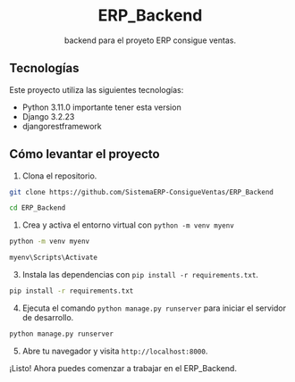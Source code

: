 <div align="center">
    <h1>ERP_Backend</h1>
    <p align="center">
        backend para el proyeto ERP consigue ventas.
    </p>
</div>

## Tecnologías

Este proyecto utiliza las siguientes tecnologías:
- Python 3.11.0 importante tener esta version
- Django 3.2.23
- djangorestframework

## Cómo levantar el proyecto

1. Clona el repositorio.

```bash
git clone https://github.com/SistemaERP-ConsigueVentas/ERP_Backend
```

```bash
cd ERP_Backend
```
1. Crea y activa el entorno virtual con `python -m venv myenv`

```bash
python -m venv myenv
```
```bash
myenv\Scripts\Activate
```

3. Instala las dependencias con `pip install -r requirements.txt`.

```bash
pip install -r requirements.txt
```

4. Ejecuta el comando `python manage.py runserver` para iniciar el servidor de desarrollo.

```bash
python manage.py runserver
```

5. Abre tu navegador y visita `http://localhost:8000`.

¡Listo! Ahora puedes comenzar a trabajar en el ERP_Backend.
